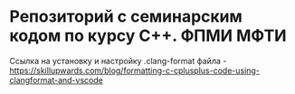 # Репозиторий с семинарским кодом по курсу C++. ФПМИ МФТИ
 
Ссылка на установку и настройку .clang-format файла - https://skillupwards.com/blog/formatting-c-cplusplus-code-using-clangformat-and-vscode

